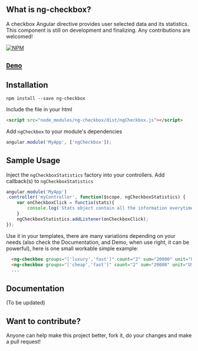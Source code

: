 ## What is ng-checkbox?

A checkbox Angular directive provides user selected data and its statistics. This component is still on development and finalizing. Any contributions are welcomed!

[![NPM](https://nodei.co/npm/ng-checkbox.png?compact=true)](https://www.npmjs.com/package/ng-checkbox)

## [`Demo`](http://vinhnghi223.github.io/ng-checkbox/)

## Installation

```
npm install --save ng-checkbox
```

Include the file in your html

```html
<script src="node_modules/ng-checkbox/dist/ngCheckbox.js"></script>
```
Add `ngCheckbox` to your module's dependencies

```js
angular.module('MyApp', ['ngCheckbox']);
```

## Sample Usage

Inject the `ngCheckboxStatistics` factory into your controllers. Add callback(s) to `ngCheckboxStatistics`

```js
angular.module('MyApp')
.controller('myController', function($scope, ngCheckboxStatistics) {
    var onCheckboxClick = functio(stats){
        console.log('Stats object contain all the information everytime you select/unselect a checkbox: ',stats);
    }
    ngCheckboxStatistics.addListener(onCheckboxClick);
});
```

Use it in your templates, there are many variations depending on your needs (also check the Documentation, and Demo, when use right, it can be powerful), here is one small workable simple example:

```html
  <ng-checkbox groups="['luxury','fast']" count="2" sum="20000" unit="USD">Car A</ng-checkbox>
  <ng-checkbox groups="['cheap','fast']" count="2" sum="20000" unit="USD">Car B</ng-checkbox>
  ...
```

## Documentation

(To be updated)

## Want to contribute?

Anyone can help make this project better, fork it, do your changes and make a pull request!